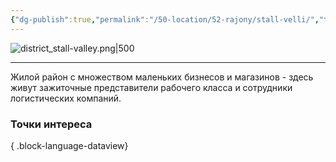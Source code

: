 ```yaml
---
{"dg-publish":true,"permalink":"/50-location/52-rajony/stall-velli/","tags":["локация/район"]}
---
```


![district_stall-valley.png|500](/img/user/90.%20files/district_stall-valley.png)
***
Жилой район с множеством маленьких бизнесов и магазинов - здесь живут зажиточные представители рабочего класса и сотрудники логистических компаний. 
### Точки интереса

{ .block-language-dataview}